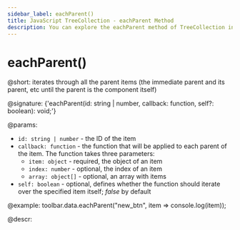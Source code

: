 ```yaml
---
sidebar_label: eachParent()
title: JavaScript TreeCollection - eachParent Method 
description: You can explore the eachParent method of TreeCollection in the documentation of the DHTMLX JavaScript UI library. Browse developer guides and API reference, try out code examples and live demos, and download a free 30-day evaluation version of DHTMLX Suite.
---
```


# eachParent()

@short: iterates through all the parent items (the immediate parent and its parent, etc until the parent is the component itself)

@signature: {'eachParent(id: string | number, callback: function, self?: boolean): void;'}

@params:
- `id: string | number` - the ID of the item
- `callback: function` - the function that will be applied to each parent of the item. The function takes three parameters:
    - `item: object` - required, the object of an item
    - `index: number` - optional, the index of an item
    - `array: object[]` - optional, an array with items  
- `self: boolean` - optional, defines whether the function should iterate over the specified item itself; *false* by default

@example:
toolbar.data.eachParent("new_btn", item => console.log(item));

@descr:
